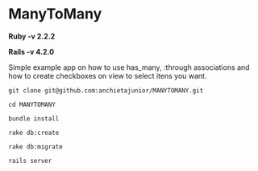 # ManyToMany

**Ruby -v 2.2.2**

**Rails -v 4.2.0**

Simple example app on how to use has_many, :through associations
and how to create checkboxes on view to select itens you want.

`git clone git@github.com:anchietajunior/MANYTOMANY.git`

`cd MANYTOMANY`

`bundle install`

`rake db:create`

`rake db:migrate`

`rails server`
